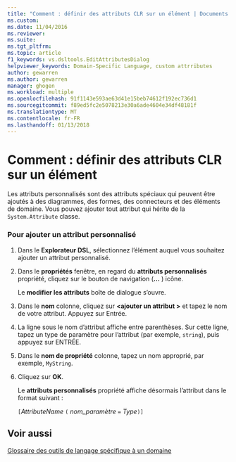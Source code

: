 ```yaml
---
title: "Comment : définir des attributs CLR sur un élément | Documents Microsoft"
ms.custom: 
ms.date: 11/04/2016
ms.reviewer: 
ms.suite: 
ms.tgt_pltfrm: 
ms.topic: article
f1_keywords: vs.dsltools.EditAttributesDialog
helpviewer_keywords: Domain-Specific Language, custom attrributes
author: gewarren
ms.author: gewarren
manager: ghogen
ms.workload: multiple
ms.openlocfilehash: 91f1143e593ae63d41e15beb74612f192ec736d1
ms.sourcegitcommit: f89ed5fc2e5078213e30a6ade4604e34df48181f
ms.translationtype: MT
ms.contentlocale: fr-FR
ms.lasthandoff: 01/13/2018
---
```

# <a name="how-to-set-clr-attributes-on-an-element"></a>Comment : définir des attributs CLR sur un élément
Les attributs personnalisés sont des attributs spéciaux qui peuvent être ajoutés à des diagrammes, des formes, des connecteurs et des éléments de domaine. Vous pouvez ajouter tout attribut qui hérite de la `System.Attribute` classe.  
  
### <a name="to-add-a-custom-attribute"></a>Pour ajouter un attribut personnalisé  
  
1.  Dans le **Explorateur DSL**, sélectionnez l’élément auquel vous souhaitez ajouter un attribut personnalisé.  
  
2.  Dans le **propriétés** fenêtre, en regard du **attributs personnalisés** propriété, cliquez sur le bouton de navigation (**...** ) icône.  
  
     Le **modifier les attributs** boîte de dialogue s’ouvre.  
  
3.  Dans le **nom** colonne, cliquez sur  **\<ajouter un attribut >** et tapez le nom de votre attribut. Appuyez sur Entrée.  
  
4.  La ligne sous le nom d’attribut affiche entre parenthèses. Sur cette ligne, tapez un type de paramètre pour l’attribut (par exemple, `string`), puis appuyez sur ENTRÉE.  
  
5.  Dans le **nom de propriété** colonne, tapez un nom approprié, par exemple, `MyString`.  
  
6.  Cliquez sur **OK**.  
  
     Le **attributs personnalisés** propriété affiche désormais l’attribut dans le format suivant :  
  
     `[`*AttributeName* `(` *nom_paramètre* `=` *Type*`)]`  
  
## <a name="see-also"></a>Voir aussi  
 [Glossaire des outils de langage spécifique à un domaine](http://msdn.microsoft.com/en-us/ca5e84cb-a315-465c-be24-76aa3df276aa)